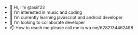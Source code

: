 - 👋 Hi, I’m @asiif23
- 👀 I’m interested in music and coding
- 🌱 I’m currently learning javascript and android developer
- 💞️ I’m looking to collaborate developer
- 📫 How to reach me please call me in wa.me/6282134462498

<!---
asiif23/asiif23 is a ✨ special ✨ repository because its `README.md` (this file) appears on your GitHub profile.
You can click the Preview link to take a look at your changes.
--->
